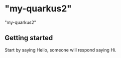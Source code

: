 # "my-quarkus2"

"my-quarkus2"

## Getting started

Start by saying Hello, someone will respond saying Hi.
